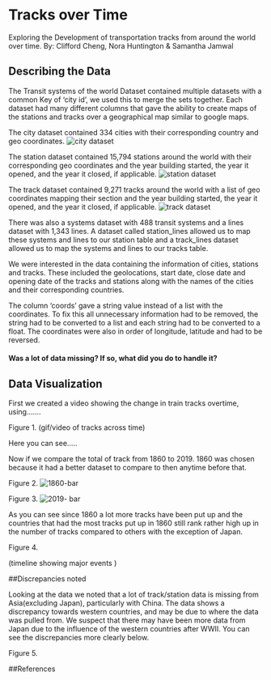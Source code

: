 # Tracks over Time 

Exploring the Development of transportation tracks from around the world over time.
By: Clifford Cheng, Nora Huntington & Samantha Jamwal

## Describing the Data

The Transit systems of the world Dataset contained multiple datasets with a common Key of ‘city id’, we used this to merge the sets together. Each dataset had many different columns that gave the ability to create maps of the stations and tracks over a geographical map similar to google maps. 

The city dataset contained 334 cities with their corresponding country and geo coordinates. 
![city dataset](https://user-images.githubusercontent.com/62854851/86546716-0b09b900-beeb-11ea-9781-2b0c4ec64ce9.png)


The station dataset contained 15,794 stations around the world with their corresponding geo coordinates and the year building started, the year it opened, and the year it closed, if applicable. 
![station dataset](https://user-images.githubusercontent.com/62854851/86546733-1ceb5c00-beeb-11ea-88b7-f81ad64ceb71.png)

The track dataset contained 9,271 tracks around the world with a list of geo coordinates mapping their section and the year building started, the year it opened, and the year it closed, if applicable. 
![track dataset](https://user-images.githubusercontent.com/62854851/86546750-32608600-beeb-11ea-9796-781619d8f77e.png)


There was also a systems dataset with 488 transit systems and a lines dataset with 1,343 lines. A dataset called station_lines allowed us to map these systems and lines to our station table and a track_lines dataset allowed us to map the systems and lines to our tracks table.

We were interested in the data containing the information of cities, stations and tracks. These included the geolocations, start date, close date and opening date of the tracks and stations along with the names of the cities and their corresponding countries. 

The column ‘coords’ gave a string value instead of a list with the coordinates. To fix this all unnecessary information had to be removed, the string had to be converted to a list and each string had to be converted to a float. The coordinates were also in order of longitude, latitude and had to be reversed. 

#### Was a lot of data missing? If so, what did you do to handle it?


## Data Visualization

First we created a video showing the change in train tracks overtime, using……. 

Figure 1.
(gif/video of tracks across time)

Here you can see…..



Now if we compare the total of track from 1860 to 2019. 1860 was chosen because it had a better dataset to compare to then anytime before that. 

Figure 2.
![1860-bar](https://user-images.githubusercontent.com/62854851/86546776-4b693700-beeb-11ea-9842-8443e0c79622.png)



Figure 3.
![2019- bar](https://user-images.githubusercontent.com/62854851/86546788-54f29f00-beeb-11ea-9e9f-69c29db849dc.png)



As you can see since 1860 a lot more tracks have been put up and the countries that had the most tracks put up in 1860 still rank rather high up in the number of tracks compared to others with the exception of Japan. 

Figure 4.

(timeline showing major events )




##Discrepancies noted

Looking at the data we noted that a lot of track/station data is missing from Asia(excluding Japan), particularly with China. The data shows a discrepancy towards western countries, and may be due to where the data was pulled from. We suspect that there may have been more data from Japan due to the influence of the western countries after WWII. You can see the discrepancies more clearly below. 

Figure 5.


##References






















